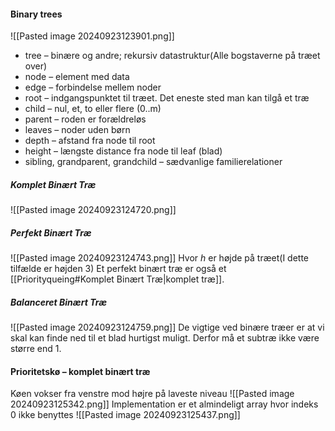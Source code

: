 #### Binary trees
![[Pasted image 20240923123901.png]]
* tree – binære og andre; rekursiv datastruktur(Alle bogstaverne på træet over)
* node – element med data
* edge – forbindelse mellem noder
* root – indgangspunktet til træet. Det eneste sted man kan tilgå et træ
* child – nul, et, to eller flere (0..m)
* parent – roden er forældreløs
* leaves – noder uden børn
* depth – afstand fra node til root
* height – længste distance fra node til leaf (blad)
* sibling, grandparent, grandchild – sædvanlige familierelationer
##### Komplet Binært Træ
![[Pasted image 20240923124720.png]]

##### Perfekt Binært Træ
![[Pasted image 20240923124743.png]]
Hvor $h$ er højde på træet(I dette tilfælde er højden 3)
Et perfekt binært træ er også et [[Priorityqueing#Komplet Binært Træ|komplet træ]].

##### Balanceret Binært Træ
![[Pasted image 20240923124759.png]]
De vigtige ved binære træer er at vi skal kan finde ned til et blad hurtigst muligt. Derfor må et subtræ ikke være større end 1.

#### Prioritetskø – komplet binært træ
Køen vokser fra venstre mod højre på laveste niveau
![[Pasted image 20240923125342.png]]
Implementation er et almindeligt array hvor indeks 0 ikke benyttes
![[Pasted image 20240923125437.png]]

